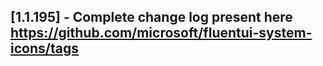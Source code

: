 ## [1.1.195] - Complete change log present here https://github.com/microsoft/fluentui-system-icons/tags